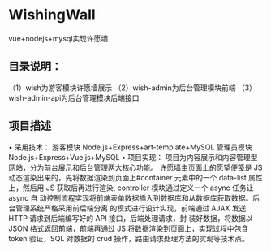 # WishingWall
vue+nodejs+mysql实现许愿墙
## 目录说明：
（1）wish为游客模块许愿墙展示
（2）wish-admin为后台管理模块前端
（3）wish-admin-api为后台管理模块后端接口
## 项目描述
• 采用技术：
游客模块 Node.js+Express+art-template+MySQL
管理员模块 Node.js+Express+Vue.js+MySQL
• 项目实现：
项目为内容展示和内容管理型网站，分为前台展示和后台管理两大核心功能。
许愿墙主页面上的愿望便笺是 JS 动态渲染出来的，先将数据渲染到页面上#container 元素中的一个
data-list 属性上，然后用 JS 获取后再进行渲染, controller 模块通过定义一个 async 任务让 async 自
动控制流程实现将前端表单数据插入到数据库和从数据库获取数据。后台管理系统严格采用前后端分离
的模式进行设计实现，前端通过 AJAX 发送 HTTP 请求到后端编写好的 API 接口，后端处理请求，封
装好数据，将数据以 JSON 格式返回前端，前端再通过 JS 将数据渲染到页面上，实现过程中包含
token 验证，SQL 对数据的 crud 操作，路由请求处理方法的实现等技术点。
